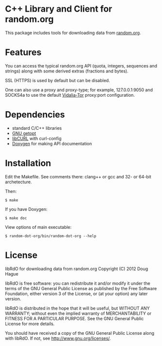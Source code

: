 # C++ Library and Client for random.org
This package includes tools for downloading data from [random.org](https://random.org).

# Features
You can access the typical random.org API (quota, integers, sequences and strings) along 
with some derived extras (fractions and bytes).

SSL (HTTPS) is used by default but can be disabled. 

One can also use a proxy and proxy-type; for example, 127.0.0.1:9050 and SOCKS4a to use the 
default [Vidalia-Tor](https://www.torproject.org/projects/vidalia) proxy:port configuration.

# Dependencies
* standard C/C++ libraries
* [GNU getopt](https://www.gnu.org/software/libc/manual/html_node/Getopt.html)
* [libCURL](http://curl.haxx.se/) with curl-config
* [Doxygen](http://www.stack.nl/~dimitri/doxygen/) for making API documentation

# Installation
Edit the Makefile. See comments there: clang++ or gcc and 32- or 64-bit archetecture.

Then:

    $ make

If you have Doxygen:

    $ make doc

View options of main executable:

    $ random-dot-org/bin/random-dot-org --help

# License
libRdO for downloading data from random.org
Copyright (C) 2012 Doug Hague

libRdO is free software: you can redistribute it and/or modify
it under the terms of the GNU General Public License as published by
the Free Software Foundation, either version 3 of the License, or
(at your option) any later version.

libRdO is distributed in the hope that it will be useful,
but WITHOUT ANY WARRANTY; without even the implied warranty of
MERCHANTABILITY or FITNESS FOR A PARTICULAR PURPOSE.  See the
GNU General Public License for more details.

You should have received a copy of the GNU General Public License
along with libRdO.  If not, see <http://www.gnu.org/licenses/>.
